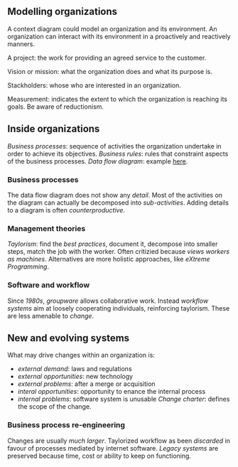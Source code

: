 ## Modelling organizations
A context diagram could model an organization and its environment. An organization can interact with its environment in a proactively and reactively manners.

A project: the work for providing an agreed service to the customer.

Vision or mission: what the organization does and what its purpose is.

Stackholders: whose who are interested in an organization.

Measurement: indicates the extent to which the organization is reaching its goals. Be aware of reductionism.

## Inside organizations
*Business processes*: sequence of activities the organization undertake in order to achieve its objectives.
*Business rules*: rules that constraint aspects of the business processes.
*Data flow diagram*: example [here](https://learn2.open.ac.uk/mod/oucontent/view.php?id=1363986&section=1.2).

### Business processes
The data flow diagram does not show any *detail*.
Most of the activities on the diagram can actually be decomposed into *sub-activities*.
Adding details to a diagram is often *counterproductive*.

### Management theories
*Taylorism*: find the *best practices*, document it, decompose into smaller steps, match the job with the worker.
Often critizied because *views workers as machines*.
Alternatives are more holistic approaches, like *eXtreme Programming*.

### Software and workflow
Since *1980s*, *groupware* allows collaborative work. Instead *workflow systems* aim at loosely cooperating individuals, reinforcing taylorism. These are less amenable to *change*.

## New and evolving systems
What may drive changes within an organization is:
- *external demand*: laws and regulations
- *external opportunities*: new technology
- *external problems*: after a merge or acquisition
- *interal opportunities*: opportunity to enance the internal process
- *internal problems*: software system is unusable
*Change charter*: defines the scope of the change.

### Business process re-engineering
Changes are usually *much larger*. Taylorized workflow as been *discarded* in favour of processes mediated by internet software.
*Legacy systems* are preserved because time, cost or ability to keep on functioning.
